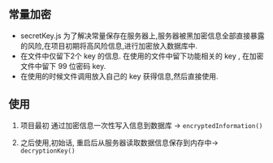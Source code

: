 ## 常量加密

- secretKey.js 为了解决常量保存在服务器上,服务器被黑加密信息全部直接暴露的风险,在项目初期将高风险信息,进行加密放入数据库中.
- 在文件中仅留下2个 key 的信息. 在使用的文件中留下功能相关的 key , 在加密文件中留下 99 位密码 key.
- 在使用的时候文件调用放入自己的 key 获得信息,然后直接使用.



## 使用

1. 项目最初 通过加密信息一次性写入信息到数据库 -> `encryptedInformation()`

2. 之后使用,初始话, 重启后从服务器读取数据信息保存到内存中-> `decryptionKey()`

